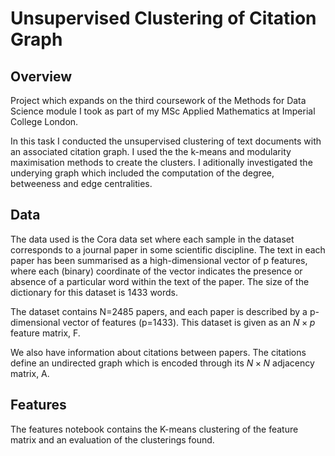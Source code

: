 # Unsupervised Clustering of Citation Graph

## Overview
Project which expands on the third coursework of the Methods for Data Science module I took as part of my MSc Applied Mathematics at Imperial College London.

In this task I conducted the unsupervised clustering of text documents with an associated citation graph. I used the the k-means and modularity maximisation methods to create the clusters. I aditionally investigated the underying graph which included the computation of the degree, betweeness and edge centralities.

## Data
The data used is the Cora data set where each sample in the dataset corresponds to a journal paper in some scientific discipline. The text in each paper has been summarised as a high-dimensional vector of p features, where each (binary) coordinate of the vector indicates the presence or absence of a particular word within the text of the paper. The size of the dictionary for this dataset is 1433 words.

The dataset contains N=2485 papers, and each paper is described by a p-dimensional vector of features (p=1433). This dataset is given as an $N \times p$ feature matrix, F.

We also have information about citations between papers. The citations define an undirected graph which is encoded through its $N \times N$ adjacency matrix, A.

## Features

The features notebook contains the K-means clustering of the feature matrix and an evaluation of the clusterings found.
